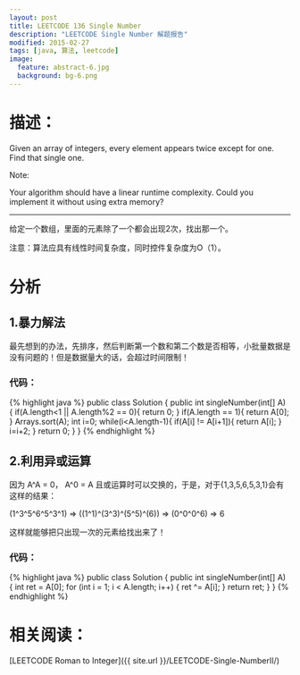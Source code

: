 ```yaml
---
layout: post
title: LEETCODE 136 Single Number
description: "LEETCODE Single Number 解题报告"
modified: 2015-02-27
tags: [java, 算法, leetcode]
image:
  feature: abstract-6.jpg
  background: bg-6.png
---
```


# 描述：
Given an array of integers, every element appears twice except for one. Find that single one.

Note:

Your algorithm should have a linear runtime complexity. Could you implement it without using extra memory?

<!--more-->

---

给定一个数组，里面的元素除了一个都会出现2次，找出那一个。

注意：算法应具有线性时间复杂度，同时控件复杂度为O（1）。

# 分析

## 1.暴力解法

最先想到的办法，先排序，然后判断第一个数和第二个数是否相等，小批量数据是没有问题的！但是数据量大的话，会超过时间限制！

### 代码：
{% highlight java %}
public class Solution {
    public int singleNumber(int[] A) {
        if(A.length<1 || A.length%2 == 0){
            return 0;
        }
        if(A.length == 1){
            return A[0];
        }
        Arrays.sort(A);
        int i=0;
        while(i<A.length-1){
            if(A[i] != A[i+1]){
                return A[i];
            }
            i=i+2;
        }
        return 0;
    }
}
{% endhighlight %}

## 2.利用异或运算
因为 A^A  = 0， A^0 = A 且或运算时可以交换的，于是，对于{1,3,5,6,5,3,1}会有这样的结果：

(1^3^5^6^5^3^1) => ((1^1)^(3^3)^(5^5)^(6)) => (0^0^0^6) => 6

这样就能够把只出现一次的元素给找出来了！

### 代码：

{% highlight java %}
	public class Solution {
	    public int singleNumber(int[] A) {
	        int ret = A[0];
	        for (int i = 1; i < A.length; i++) {
	            ret ^= A[i];
	        }
	        return ret;
	    }
	}
{% endhighlight %}

# 相关阅读：
[LEETCODE Roman to Integer]({{ site.url }}/LEETCODE-Single-NumberII/)
